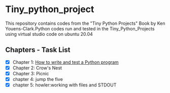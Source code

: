 # Tiny_python_project
This repository contains codes from the "Tiny Python Projects" Book by Ken Youens-Clark.Python codes run and tested in the Tiny_Python_Projects using virtual studio code on ubuntu 20.04
​
## Chapters - Task List
- [x] Chapter 1: [How to write and test a Python program](https://github.com/mayowak/Tiny_python_project/tree/main/01_hello)
- [x] Chapter 2: Crow's Nest
- [x] Chapter 3: Picnic
- [x] chapter 4: jump the five
- [x] chapter 5: howler:working with files and STDOUT